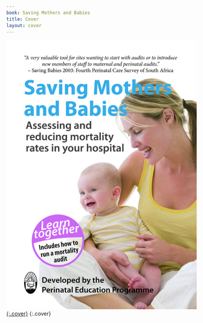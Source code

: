 ```yaml
---
book: Saving Mothers and Babies
title: Cover
layout: cover
---
```


[![Cover](images/cover.jpg){:.cover}](0-3-contents.html)
{:.cover}
